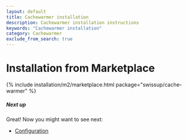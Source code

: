 ```yaml
---
layout: default
title: Cachewarmer installation
description: Cachewarmer installation instructions
keywords: "Cachewarmer installation"
category: Cachewarmer
exclude_from_search: true
---
```


# Installation from Marketplace

{% include installation/m2/marketplace.html package="swissup/cache-warmer" %}

##### Next up

Great! Now you might want to see next:

- [Configuration](/m2/extensions/cachewarmer/configuration/)
